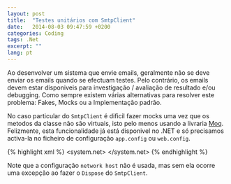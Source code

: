 ```yaml
---
layout: post
title:  "Testes unitários com SmtpClient"
date:   2014-08-03 09:47:59 +0200
categories: Coding
tags: .Net
excerpt: ""
lang: pt
---
```

Ao desenvolver um sistema que envie emails, geralmente não se deve enviar os emails quando se efectuam testes. Pelo contrário, os emails devem estar disponiveis para investigação / avaliação de resultado e/ou debugging. Como sempre existem várias alternativas para resolver este problema: Fakes, Mocks ou a Implementação padrão.

No caso particular do `SmtpClient` é dificil fazer mocks uma vez que os metodos da classe não são virtuais, isto pelo menos usando a livraria [Moq](https://code.google.com/archive/p/moq/). Felizmente, esta funcionalidade já está disponivel no .NET e só precisamos activa-la no ficheiro de configuração `app.config` ou `web.config`.

{% highlight xml %}
<system.net>
  <mailSettings>
    <smtp deliveryMethod="SpecifiedPickupDirectory" from="noreply@tests.com">
      <specifiedPickupDirectory pickupDirectoryLocation="C:\user\Desktop\project\project\bin\emails" />
      <network host="localhost"/>
    </smtp>
  </mailSettings>
</system.net>
{% endhighlight %}

Note que a configuração `network host` não é usada, mas sem ela ocorre uma excepção ao fazer o `Dispose` do `SmtpClient`.
